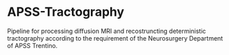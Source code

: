 APSS-Tractography
=================

Pipeline for processing diffusion MRI and recostruncting deterministic tractography according to the requirement of the Neurosurgery Department of APSS Trentino.
